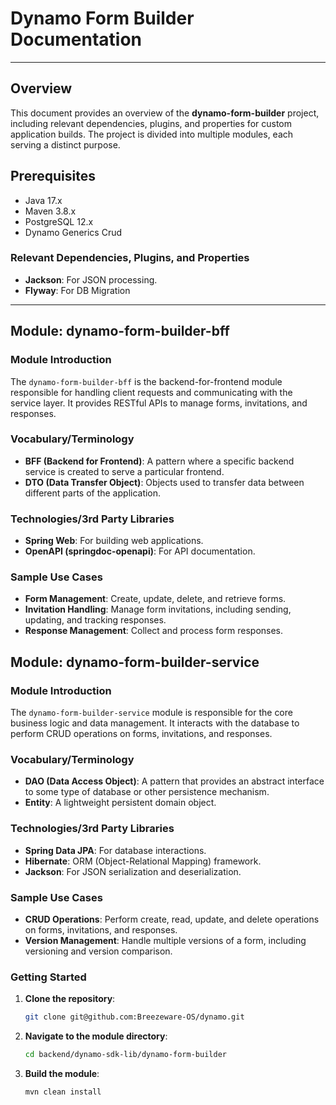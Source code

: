 # Dynamo Form Builder Documentation


---

## Overview

This document provides an overview of the **dynamo-form-builder** project, including relevant dependencies, plugins, and
properties for custom application builds. The project is divided into multiple modules, each serving a distinct purpose.

## Prerequisites

- Java 17.x
- Maven 3.8.x
- PostgreSQL 12.x
- Dynamo Generics Crud

### Relevant Dependencies, Plugins, and Properties

- **Jackson**: For JSON processing.
- **Flyway**: For DB Migration

---

## Module: dynamo-form-builder-bff

### Module Introduction

The `dynamo-form-builder-bff` is the backend-for-frontend module responsible for handling client requests and
communicating with the service layer. It provides RESTful APIs to manage forms, invitations, and responses.

### Vocabulary/Terminology

- **BFF (Backend for Frontend)**: A pattern where a specific backend service is created to serve a particular frontend.
- **DTO (Data Transfer Object)**: Objects used to transfer data between different parts of the application.

### Technologies/3rd Party Libraries

- **Spring Web**: For building web applications.
- **OpenAPI (springdoc-openapi)**: For API documentation.

### Sample Use Cases

- **Form Management**: Create, update, delete, and retrieve forms.
- **Invitation Handling**: Manage form invitations, including sending, updating, and tracking responses.
- **Response Management**: Collect and process form responses.

## Module: dynamo-form-builder-service

### Module Introduction

The `dynamo-form-builder-service` module is responsible for the core business logic and data management. It interacts
with the database to perform CRUD operations on forms, invitations, and responses.

### Vocabulary/Terminology

- **DAO (Data Access Object)**: A pattern that provides an abstract interface to some type of database or other
  persistence mechanism.
- **Entity**: A lightweight persistent domain object.

### Technologies/3rd Party Libraries

- **Spring Data JPA**: For database interactions.
- **Hibernate**: ORM (Object-Relational Mapping) framework.
- **Jackson**: For JSON serialization and deserialization.

### Sample Use Cases

- **CRUD Operations**: Perform create, read, update, and delete operations on forms, invitations, and responses.
- **Version Management**: Handle multiple versions of a form, including versioning and version comparison.

### Getting Started

1. **Clone the repository**:
   ```bash
   git clone git@github.com:Breezeware-OS/dynamo.git
   ```
2. **Navigate to the module directory**:
   ```bash
   cd backend/dynamo-sdk-lib/dynamo-form-builder
   ```
3. **Build the module**:
   ```bash
   mvn clean install
   ```
